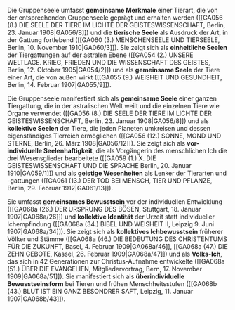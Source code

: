 
Die Gruppenseele umfasst **gemeinsame Merkmale** einer Tierart, die von der entsprechenden Gruppenseele geprägt und erhalten werden ([[GA056 (8.) DIE SEELE DER TIERE IM LICHTE DER GEISTESWISSENSCHAFT, Berlin, 23. Januar 1908|GA056/8]]) und die **tierische Seele** als Ausdruck der Art, in der Gattung fortlebend ([[GA060 (3.) MENSCHENSEELE UND TIERSEELE, Berlin, 10. November 1910|GA060/3]]). Sie zeigt sich als **einheitliche Seelen** der Tiergattungen auf der astralen Ebene ([[GA054 (2.) UNSERE WELTLAGE. KRIEG, FRIEDEN UND DIE WISSENSCHAFT DES GEISTES, Berlin, 12. Oktober 1905|GA054/2]]) und als **gemeinsame Seele** der Tiere einer Art, die von außen wirkt ([[GA055 (9.) WEISHEIT UND GESUNDHEIT, Berlin, 14. Februar 1907|GA055/9]]).

Die Gruppenseele manifestiert sich als **gemeinsame Seele** einer ganzen Tiergattung, die in der astralischen Welt weilt und die einzelnen Tiere wie Organe verwendet ([[GA056 (8.) DIE SEELE DER TIERE IM LICHTE DER GEISTESWISSENSCHAFT, Berlin, 23. Januar 1908|GA056/8]]) und als **kollektive Seelen** der Tiere, die jeden Planeten umkreisen und dessen eigenständiges Tierreich ermöglichen ([[GA056 (12.) SONNE, MOND UND STERNE, Berlin, 26. März 1908|GA056/12]]). Sie zeigt sich als **vor-individuelle Seelenhaftigkeit**, die als Vorgängerin des menschlichen Ich die drei Wesensglieder bearbeitete ([[GA059 (1.) X. DIE GEISTESWISSENSCHAFT UND DIE SPRACHE Berlin, 20. Januar 1910|GA059/1]]) und als **geistige Wesenheiten** als Lenker der Tierarten und -gattungen ([[GA061 (13.) DER TOD BEI MENSCH, TIER UND PFLANZE, Berlin, 29. Februar 1912|GA061/13]]).

Sie umfasst **gemeinsames Bewusstsein** vor der individuellen Entwicklung ([[GA068a (26.) DER URSPRUNG DES BÖSEN, Stuttgart, 18. Januar 1907|GA068a/26]]) und **kollektive Identität** der Urzeit statt individueller Ichempfindung ([[GA068a (34.) BIBEL UND WEISHEIT II, Leipzig 9. Juni 1907|GA068a/34]]). Sie zeigt sich als **kollektives Ichbewusstsein** früherer Völker und Stämme ([[GA068a (46.) DIE BEDEUTUNG DES CHRISTENTUMS FÜR DIE ZUKUNFT, Basel, 4. Februar 1909|GA068a/46]], [[GA068a (47.) DIE ZEHN GEBOTE, Kassel, 26. Februar 1909|GA068a/47]]) und als **Volks-Ich**, das sich in 42 Generationen zur Christus-Aufnahme entwickelte ([[GA068a (51.) ÜBER DIE EVANGELIEN, Mitgliedervortrag, Bern, 17. November 1909|GA068a/51]]). Sie manifestiert sich als **überindividuelle Bewusstseinsform** bei Tieren und frühen Menschheitsstufen ([[GA068b (43.) BLUT IST EIN GANZ BESONDRER SAFT, Leipzig, 11. Januar 1907|GA068b/43]]).
